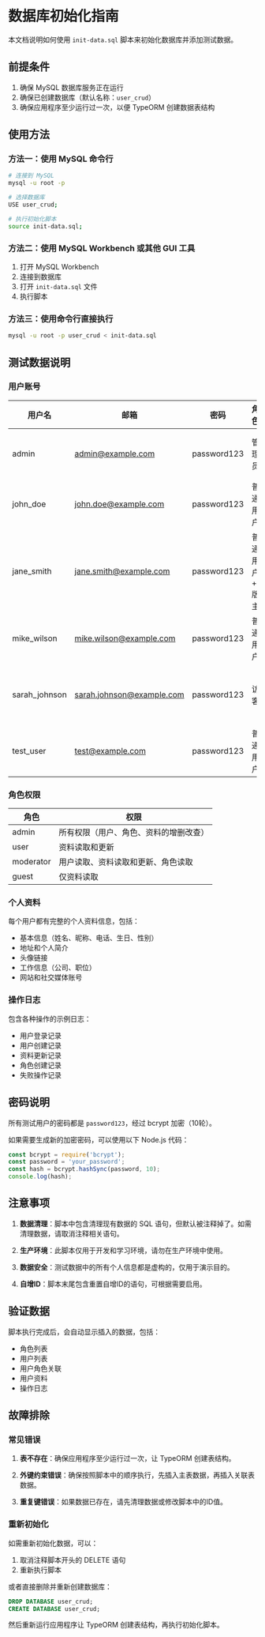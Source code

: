 # 数据库初始化指南

本文档说明如何使用 `init-data.sql` 脚本来初始化数据库并添加测试数据。

## 前提条件

1. 确保 MySQL 数据库服务正在运行
2. 确保已创建数据库（默认名称：`user_crud`）
3. 确保应用程序至少运行过一次，以便 TypeORM 创建数据表结构

## 使用方法

### 方法一：使用 MySQL 命令行

```bash
# 连接到 MySQL
mysql -u root -p

# 选择数据库
USE user_crud;

# 执行初始化脚本
source init-data.sql;
```

### 方法二：使用 MySQL Workbench 或其他 GUI 工具

1. 打开 MySQL Workbench
2. 连接到数据库
3. 打开 `init-data.sql` 文件
4. 执行脚本

### 方法三：使用命令行直接执行

```bash
mysql -u root -p user_crud < init-data.sql
```

## 测试数据说明

### 用户账号

| 用户名 | 邮箱 | 密码 | 角色 | 状态 | 说明 |
|--------|------|------|------|------|------|
| admin | admin@example.com | password123 | 管理员 | 激活 | 系统管理员账号 |
| john_doe | john.doe@example.com | password123 | 普通用户 | 激活 | 全栈开发工程师 |
| jane_smith | jane.smith@example.com | password123 | 普通用户 + 版主 | 激活 | UI/UX设计师 |
| mike_wilson | mike.wilson@example.com | password123 | 普通用户 | 激活 | 产品经理 |
| sarah_johnson | sarah.johnson@example.com | password123 | 访客 | 禁用 | 数据分析师（已禁用） |
| test_user | test@example.com | password123 | 普通用户 | 激活 | 测试账号 |

### 角色权限

| 角色 | 权限 |
|------|------|
| admin | 所有权限（用户、角色、资料的增删改查） |
| user | 资料读取和更新 |
| moderator | 用户读取、资料读取和更新、角色读取 |
| guest | 仅资料读取 |

### 个人资料

每个用户都有完整的个人资料信息，包括：
- 基本信息（姓名、昵称、电话、生日、性别）
- 地址和个人简介
- 头像链接
- 工作信息（公司、职位）
- 网站和社交媒体账号

### 操作日志

包含各种操作的示例日志：
- 用户登录记录
- 用户创建记录
- 资料更新记录
- 角色创建记录
- 失败操作记录

## 密码说明

所有测试用户的密码都是 `password123`，经过 bcrypt 加密（10轮）。

如果需要生成新的加密密码，可以使用以下 Node.js 代码：

```javascript
const bcrypt = require('bcrypt');
const password = 'your_password';
const hash = bcrypt.hashSync(password, 10);
console.log(hash);
```

## 注意事项

1. **数据清理**：脚本中包含清理现有数据的 SQL 语句，但默认被注释掉了。如需清理数据，请取消注释相关语句。

2. **生产环境**：此脚本仅用于开发和学习环境，请勿在生产环境中使用。

3. **数据安全**：测试数据中的所有个人信息都是虚构的，仅用于演示目的。

4. **自增ID**：脚本末尾包含重置自增ID的语句，可根据需要启用。

## 验证数据

脚本执行完成后，会自动显示插入的数据，包括：
- 角色列表
- 用户列表
- 用户角色关联
- 用户资料
- 操作日志

## 故障排除

### 常见错误

1. **表不存在**：确保应用程序至少运行过一次，让 TypeORM 创建表结构。

2. **外键约束错误**：确保按照脚本中的顺序执行，先插入主表数据，再插入关联表数据。

3. **重复键错误**：如果数据已存在，请先清理数据或修改脚本中的ID值。

### 重新初始化

如需重新初始化数据，可以：

1. 取消注释脚本开头的 DELETE 语句
2. 重新执行脚本

或者直接删除并重新创建数据库：

```sql
DROP DATABASE user_crud;
CREATE DATABASE user_crud;
```

然后重新运行应用程序让 TypeORM 创建表结构，再执行初始化脚本。